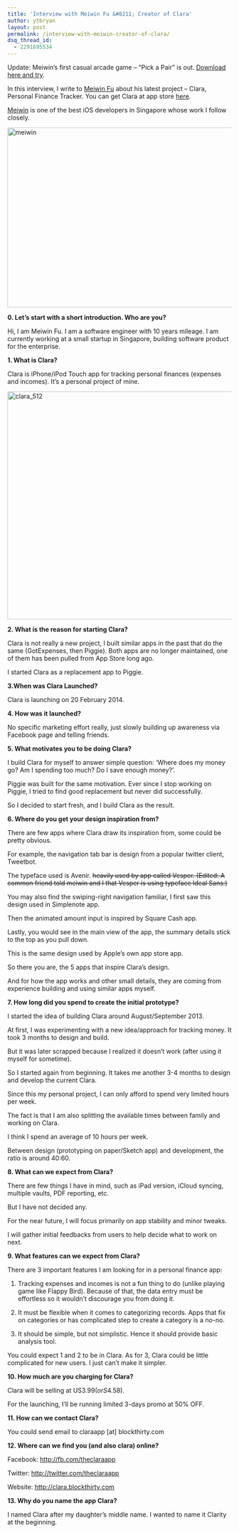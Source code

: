 ```yaml
---
title: 'Interview with Meiwin Fu &#8211; Creator of Clara'
author: ytbryan
layout: post
permalink: /interview-with-meiwin-creator-of-clara/
dsq_thread_id:
  - 2291695534
---
```

Update: Meiwin&#8217;s first casual arcade game &#8211; &#8220;Pick a Pair&#8221; is out. [Download here and try][1]. 

In this interview, I write to [Meiwin Fu][2] about his latest project &#8211; Clara, Personal Finance Tracker. You can get Clara at app store [here][3].

[Meiwin][4] is one of the best iOS developers in Singapore whose work I follow closely.

[<img class="alignnone size-full wp-image-1389" alt="meiwin" src="http://ytbryan.com/wp-content/uploads/2014/02/22555_321784841431_471844_n.jpg" width="604" height="404" />][5]

**0. Let’s start with a short introduction. Who are you?**

Hi, I am Meiwin Fu. I am a software engineer with 10 years mileage. I am currently working at a small startup in Singapore, building software product for the enterprise.

**1. What is Clara?**

Clara is iPhone/iPod Touch app for tracking personal finances (expenses and incomes). It&#8217;s a personal project of mine.

[<img class="alignnone size-full wp-image-1388" alt="clara_512" src="http://ytbryan.com/wp-content/uploads/2014/02/icon_512.png" width="512" height="512" />][6]

**2. What is the reason for starting Clara?**

Clara is not really a new project, I built similar apps in the past that do the same (GotExpenses, then Piggie). Both apps are no longer maintained, one of them has been pulled from App Store long ago.

I started Clara as a replacement app to Piggie.

**3.When was Clara Launched?**

Clara is launching on 20 February 2014.

**4. How was it launched?**

No specific marketing effort really, just slowly building up awareness via Facebook page and telling friends.

**5. What motivates you to be doing Clara?**

I build Clara for myself to answer simple question: &#8216;Where does my money go? Am I spending too much? Do I save enough money?&#8217;.

Piggie was built for the same motivation. Ever since I stop working on Piggie, I tried to find good replacement but never did successfully.

So I decided to start fresh, and I build Clara as the result.

**6. Where do you get your design inspiration from?**

There are few apps where Clara draw its inspiration from, some could be pretty obvious.

For example, the navigation tab bar is design from a popular twitter client, Tweetbot.

The typeface used is Avenir. <del>heavily used by app called Vesper. (Edited: A common friend told meiwin and I that Vesper is using typeface Ideal Sans:)<br /> </del>

You may also find the swiping-right navigation familiar, I first saw this design used in Simplenote app.

Then the animated amount input is inspired by Square Cash app.

Lastly, you would see in the main view of the app, the summary details stick to the top as you pull down.

This is the same design used by Apple&#8217;s own app store app.

So there you are, the 5 apps that inspire Clara&#8217;s design.

And for how the app works and other small details, they are coming from experience building and using similar apps myself.

**7. How long did you spend to create the initial prototype?**

I started the idea of building Clara around August/September 2013.

At first, I was experimenting with a new idea/approach for tracking money. It took 3 months to design and build.

But it was later scrapped because I realized it doesn&#8217;t work (after using it myself for sometime).

So I started again from beginning. It takes me another 3-4 months to design and develop the current Clara.

Since this my personal project, I can only afford to spend very limited hours per week.

The fact is that I am also splitting the available times between family and working on Clara.

I think I spend an average of 10 hours per week.

Between design (prototyping on paper/Sketch app) and development, the ratio is around 40:60.

**8. What can we expect from Clara?**

There are few things I have in mind, such as iPad version, iCloud syncing, multiple vaults, PDF reporting, etc.

But I have not decided any.

For the near future, I will focus primarily on app stability and minor tweaks.

I will gather initial feedbacks from users to help decide what to work on next.

**9. What features can we expect from Clara?**

There are 3 important features I am looking for in a personal finance app:

1. Tracking expenses and incomes is not a fun thing to do (unlike playing game like Flappy Bird). Because of that, the data entry must be effortless so it wouldn&#8217;t discourage you from doing it.

2. It must be flexible when it comes to categorizing records. Apps that fix on categories or has complicated step to create a category is a no-no.

3. It should be simple, but not simplistic. Hence it should provide basic analysis tool.

You could expect 1 and 2 to be in Clara. As for 3, Clara could be little complicated for new users. I just can&#8217;t make it simpler.

**10. How much are you charging for Clara?**

Clara will be selling at US$3.99 (or S$4.58).

For the launching, I&#8217;ll be running limited 3-days promo at 50% OFF.

**11. How can we contact Clara?**

You could send email to claraapp [at] blockthirty.com

**12. Where can we find you (and also clara) online?**

Facebook: <http://fb.com/theclaraapp>

Twitter: <http://twitter.com/theclaraapp>

Website: <http://clara.blockthirty.com>

**13. Why do you name the app Clara?**

I named Clara after my daughter’s middle name. I wanted to name it Clarity at the beginning.

 [1]: https://itunes.apple.com/us/app/pick-a-pair/id905370762?ls=1&mt=8
 [2]: https://github.com/meiwin
 [3]: https://itunes.apple.com/us/app/clara-personal-finance-for/id816875421?ls=1&mt=8
 [4]: https://twitter.com/meiwin
 [5]: http://ytbryan.com/wp-content/uploads/2014/02/22555_321784841431_471844_n.jpg
 [6]: http://ytbryan.com/wp-content/uploads/2014/02/icon_512.png